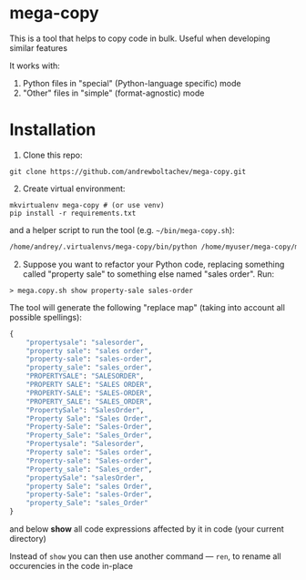 mega-copy
=========

This is a tool that helps to copy code in bulk. Useful when developing similar features

It works with:

1. Python files in "special" (Python-language specific) mode
2. "Other" files in "simple" (format-agnostic) mode

Installation
============

1. Clone this repo:

```
git clone https://github.com/andrewboltachev/mega-copy.git
```

2. Create virtual environment:
```
mkvirtualenv mega-copy # (or use venv)
pip install -r requirements.txt
```
and a helper script to run the tool (e.g. `~/bin/mega-copy.sh`):
```bash
/home/andrey/.virtualenvs/mega-copy/bin/python /home/myuser/mega-copy/mega-copy.py $@
```

2. Suppose you want to refactor your Python code, replacing something called "property sale" to something else named "sales order". Run:
```
> mega.copy.sh show property-sale sales-order
```

The tool will generate the following "replace map" (taking into account all possible spellings):
```python
{
    "propertysale": "salesorder",
    "property sale": "sales order",
    "property-sale": "sales-order",
    "property_sale": "sales_order",
    "PROPERTYSALE": "SALESORDER",
    "PROPERTY SALE": "SALES ORDER",
    "PROPERTY-SALE": "SALES-ORDER",
    "PROPERTY_SALE": "SALES_ORDER",
    "PropertySale": "SalesOrder",
    "Property Sale": "Sales Order",
    "Property-Sale": "Sales-Order",
    "Property_Sale": "Sales_Order",
    "Propertysale": "Salesorder",
    "Property sale": "Sales order",
    "Property-sale": "Sales-order",
    "Property_sale": "Sales_order",
    "propertySale": "salesOrder",
    "property Sale": "sales Order",
    "property-Sale": "sales-Order",
    "property_Sale": "sales_Order"
}
```

and below **show** all code expressions affected by it in code (your current directory)

Instead of `show` you can then use another command — `ren`, to rename all occurencies in the code in-place
